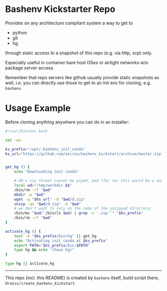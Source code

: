 # Bashenv Kickstarter Repo

Provides on any architecture compliant system a way to get to

- python
- git
- hg


through static access to a snapshot of this repo (e.g. via http, scp) only.

Especially useful in container bare host OSes or airtight networks w/o package
server access.

Remember that repo servers like github usually provide static snapshots as well,
i.e. you can directly use those to get to an init env for cloning, e.g. `bashenv`.


# Usage Example

Before cloning anything anywhere you can do in an installer:

```bash
#!/usr/bin/env bash

set -eu

ks_prefix="/opt/.bashenv_init_conda"
ks_url="https://github.com/axiros/bashenv_kickstart/archive/master.zip"


get_hg () {
    echo "Downloading init conda"

    # GH's zip format cannot be piped, bad (for tar this would be a one liner)
    local wd="/tmp/workdir.$$"
    /bin/rm -rf "$wd"
    mkdir -p "$wd"
    wget -q "$ks_url" -O "$wd/d.zip"
    unzip -qo "$wd/d.zip" -d "$wd"
    # we don't want to rely on the name of the unzipped directory:
    /bin/mv "$wd/`/bin/ls $wd/ | grep -v '.zip'`" "$ks_prefix"
    /bin/rm -rf "$wd"
}

activate_hg () {
    test -e "$ks_prefix/bin/hg" || get_hg
    echo "Activating init conda at $ks_prefix"
    export PATH="$ks_prefix/bin:$PATH"
    type hg && echo "(have hg)"
}

type hg || activate_hg
```
----

This repo (incl. this README) is created by `bashenv` itself, build script there, in
`misc/create_bashenv_kickstart`.


